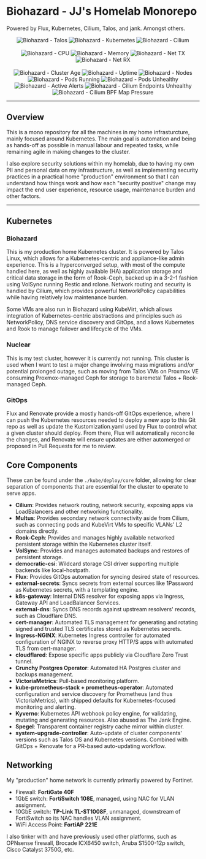 # Biohazard - JJ's Homelab Monorepo

Powered by Flux, Kubernetes, Cilium, Talos, and jank. Amongst others.

<!--![Biohazard - CPU](https://img.shields.io/endpoint?url=https%3A%2F%2Fbiohazard-metrics.jjgadgets.tech%2Fquery%3Fformat%3Dendpoint%26metric%3Dcluster_cpu_usage&style=flat&label=Biohazard%20-%20CPU)
![Biohazard - Memory](https://img.shields.io/endpoint?url=https%3A%2F%2Fbiohazard-metrics.jjgadgets.tech%2Fquery%3Fformat%3Dendpoint%26metric%3Dcluster_memory_usage&style=flat&label=Biohazard%20-%20Memory)
![Blackhawk - Battery Charge](https://img.shields.io/endpoint?url=https%3A%2F%2Fbiohazard-metrics.jjgadgets.tech%2Fquery%3Fformat%3Dendpoint%26metric%3Dblackhawk_battery_percent&style=flat&label=Blackhawk%20-%20Battery%20Charge&link=https%3A%2F%2Fgithub.com%2Fkashalls%2Fkromgo)
![Blackhawk - Battery Health](https://img.shields.io/endpoint?url=https%3A%2F%2Fbiohazard-metrics.jjgadgets.tech%2Fquery%3Fformat%3Dendpoint%26metric%3Dblackhawk_battery_health&style=flat&label=Blackhawk%20-%20Battery%20Health&link=https%3A%2F%2Fgithub.com%2Fkashalls%2Fkromgo)
![Blackhawk - Battery Cycles](https://img.shields.io/endpoint?url=https%3A%2F%2Fbiohazard-metrics.jjgadgets.tech%2Fquery%3Fformat%3Dendpoint%26metric%3Dblackhawk_battery_cycles&style=flat&label=Blackhawk%20-%20Battery%20Health&link=https%3A%2F%2Fgithub.com%2Fkashalls%2Fkromgo)-->
<div align="center">

![Biohazard - Talos](https://biohazard-metrics.jjgadgets.tech/talos_build_version?format=badge)
![Biohazard - Kubernetes](https://biohazard-metrics.jjgadgets.tech/kubernetes_build_version?format=badge)
![Biohazard - Cilium](https://biohazard-metrics.jjgadgets.tech/cilium_version?format=badge)
<br><br>
![Biohazard - CPU](https://biohazard-metrics.jjgadgets.tech/cluster_cpu_usage?format=badge)
![Biohazard - Memory](https://biohazard-metrics.jjgadgets.tech/cluster_memory_usage?format=badge)
![Biohazard - Net TX](https://biohazard-metrics.jjgadgets.tech/cluster_network_transmit_usage?format=badge)
![Biohazard - Net RX](https://biohazard-metrics.jjgadgets.tech/cluster_network_receive_usage?format=badge)
<br><br>
![Biohazard - Cluster Age](https://biohazard-metrics.jjgadgets.tech/cluster_age_days?format=badge)
![Biohazard - Uptime](https://biohazard-metrics.jjgadgets.tech/cluster_uptime_days?format=badge)
![Biohazard - Nodes](https://biohazard-metrics.jjgadgets.tech/cluster_node_count?format=badge)
![Biohazard - Pods Running](https://biohazard-metrics.jjgadgets.tech/cluster_pods_running?format=badge)
![Biohazard - Pods Unhealthy](https://biohazard-metrics.jjgadgets.tech/cluster_pods_unhealthy?format=badge)
![Biohazard - Active Alerts](https://biohazard-metrics.jjgadgets.tech/prometheus_active_alerts?format=badge)
![Biohazard - Cilium Endpoints Unhealthy](https://biohazard-metrics.jjgadgets.tech/cilium_endpoints_unhealthy?format=badge)
![Biohazard - Cilium BPF Map Pressure](https://biohazard-metrics.jjgadgets.tech/cilium_bpf_map_pressure?format=badge)

</div>

---

## Overview

This is a mono repository for all the machines in my home infrasturcture, mainly focused around Kubernetes. The main goal is automation and being as hands-off as possible in manual labour and repeated tasks, while remaining agile in making changes to the cluster.

I also explore security solutions within my homelab, due to having my own PII and personal data on my infrastructure, as well as implementing security practices in a practical home "production" environment so that I can understand how things work and how each "security positive" change may impact the end user experience, resource usage, maintenance burden and other factors.

---

## Kubernetes

### Biohazard

This is my production home Kubernetes cluster. It is powered by Talos Linux, which allows for a Kubernetes-centric and appliance-like admin experience. This is a hyperconverged setup, with most of the compute handled here, as well as highly available (HA) application storage and critical data storage in the form of Rook-Ceph, backed up in a 3-2-1 fashion using VolSync running Restic and rclone. Network routing and security is handled by Cilium, which provides powerful NetworkPolicy capabilities while having relatively low maintenance burden.

Some VMs are also run in Biohazard using KubeVirt, which allows integration of Kubernetes-centric abstractions and principles such as NetworkPolicy, DNS service discovery and GitOps, and allows Kubernetes and Rook to manage failover and lifecycle of the VMs.

### Nuclear

This is my test cluster, however it is currently not running. This cluster is used when I want to test a major change involving mass migrations and/or potential prolonged outage, such as moving from Talos VMs on Proxmox VE consuming Proxmox-managed Ceph for storage to baremetal Talos + Rook-managed Ceph.

### GitOps

Flux and Renovate provide a mostly hands-off GitOps experience, where I can push the Kubernetes resources needed to deploy a new app to this Git repo as well as update the Kustomization.yaml used by Flux to control what a given cluster should deploy. From there, Flux will automatically reconcile the changes, and Renovate will ensure updates are either automerged or proposed in Pull Requests for me to review.

## Core Components

These can be found under the `./kube/deploy/core` folder, allowing for clear separation of components that are essential for the cluster to operate to serve apps.

- **Cilium**: Provides network routing, network security, exposing apps via LoadBalancers and other networking functionality.
- **Multus**: Provides secondary network connectivity aside from Cilium, such as connecting pods and KubeVirt VMs to specific VLANs' L2 domains directly.
- **Rook-Ceph**: Provides and manages highly available networked persistent storage within the Kubernetes cluster itself.
- **VolSync**: Provides and manages automated backups and restores of persistent storage.
- **democratic-csi**: Wildcard storage CSI driver supporting multiple backends like local-hostpath.
- **Flux**: Provides GitOps automation for syncing desired state of resources.
- **external-secrets**: Syncs secrets from external sources like 1Password as Kubernetes secrets, with a templating engine.
- **k8s-gateway**: Internal DNS resolver for exposing apps via Ingress, Gateway API and LoadBalancer Services.
- **external-dns**: Syncs DNS records against upstream resolvers' records, such as Cloudflare DNS.
- **cert-manager**: Automated TLS management for generating and rotating signed and trusted TLS certificates stored as Kubernetes secrets.
- **Ingress-NGINX**: Kubernetes Ingress controller for automated configuration of NGINX to reverse proxy HTTP/S apps with automated TLS from cert-manager.
- **cloudflared**: Expose specific apps publicly via Cloudflare Zero Trust tunnel.
- **Crunchy Postgres Operator**: Automated HA Postgres cluster and backups management.
- **VictoriaMetrics**: Pull-based monitoring platform.
- **kube-prometheus-stack + prometheus-operator**: Automated configuration and service discovery for Prometheus (and thus VictoriaMetrics), with shipped defaults for Kubernetes-focused monitoring and alerting.
- **Kyverno**: Kubernetes API webhook policy engine, for validating, mutating and generating resources. Also abused as The Jank Engine.
- **Spegel**: Transparent container registry cache mirror within cluster.
- **system-upgrade-controller**: Auto-update of cluster components' versions such as Talos OS and Kubernetes versions. Combined with GitOps + Renovate for a PR-based auto-updating workflow.

## Networking

My "production" home network is currently primarily powered by Fortinet.

- Firewall: **FortiGate 40F**
- 1GbE switch: **FortiSwitch 108E**, managed, using NAC for VLAN assignment.
- 10GbE switch: **TP-Link TL-ST1008F**, unmanaged, downstream of FortiSwitch so its NAC handles VLAN assignment.
- WiFi Access Point: **FortiAP 221E**

I also tinker with and have previously used other platforms, such as OPNsense firewall, Brocade ICX6450 switch, Aruba S1500-12p switch, Cisco Catalyst 3750G, etc.
